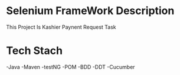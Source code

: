 # Selenium FrameWork Description 
This Project Is Kashier Paynent Request Task

# Tech Stach 
 -Java
 -Maven
 -testNG
 -POM 
 -BDD
 -DDT
 -Cucumber 
